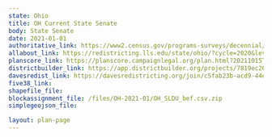 ```yaml
---
state: Ohio
title: OH Current State Senate
body: State Senate
date: 2021-01-01
authoritative_link: https://www2.census.gov/programs-surveys/decennial/2020/data/01-Redistricting_File--PL_94-171/Ohio/
allabout_link: https://redistricting.lls.edu/state/ohio/?cycle=2020&level=State%20Upper&startdate=
planscore_link: https://planscore.campaignlegal.org/plan.html?20211015T182005.694185222Z
districtbuilder_link: https://app.districtbuilder.org/projects/7819ec26-8922-44d2-a5a3-853c76ba1f40
davesredist_link: https://davesredistricting.org/join/c5fab23b-acd9-44ea-9e9a-301b5dc17f7b
five38_link:
shapefile_file:
blockassignment_file: /files/OH-2021-01/OH_SLDU_bef.csv.zip
simplegeojson_file:

layout: plan-page
---
```

